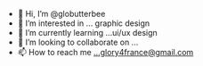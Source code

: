 - 👋 Hi, I’m @globutterbee
- 👀 I’m interested in ... graphic design
- 🌱 I’m currently learning ...ui/ux design
- 💞️ I’m looking to collaborate on ...
- 📫 How to reach me ...glory4france@gmail.com

<!---
globutterbee/globutterbee is a ✨ special ✨ repository because its `README.md` (this file) appears on your GitHub profile.
You can click the Preview link to take a look at your changes.
--->
